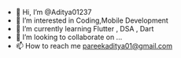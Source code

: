 - 👋 Hi, I’m @Aditya01237
- 👀 I’m interested in Coding,Mobile Development
- 🌱 I’m currently learning Flutter , DSA , Dart
- 💞️ I’m looking to collaborate on ...
- 📫 How to reach me pareekaditya01@gmail.com

<!---
Aditya01237/Aditya01237 is a ✨ special ✨ repository because its `README.md` (this file) appears on your GitHub profile.
You can click the Preview link to take a look at your changes.
--->

